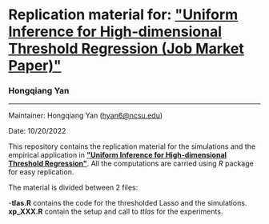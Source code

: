# Replication material for:  ["Uniform Inference for High-dimensional Threshold Regression (Job Market Paper)"](https://hongqiangyan.github.io/files/Uniform_Inference_in_High_Dimensional_Threshold_Regression_Models.pdf) 
### Hongqiang Yan


---

Maintainer: Hongqiang Yan (hyan6@ncsu.edu)

Date: 10/20/2022


This repository contains the replication material for the simulations and the empirical application in   [__"Uniform Inference for High-dimensional Threshold Regression"__](https://hongqiangyan.github.io/files/Uniform_Inference_in_High_Dimensional_Threshold_Regression_Models.pdf). All the computations are carried using *R* package for easy replication. 

The material is divided between 2 files:

 -**tlas.R** contains the code for the thresholded Lasso and the simulations. **xp_XXX.R** contain the setup and call to *ttlas* for the experiments.
